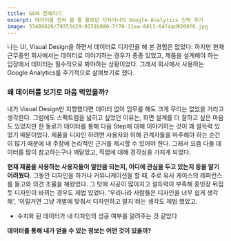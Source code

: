 ```yaml
---
title: GA와 친해지기
excerpt: 데이터를 전혀 볼 줄 몰랐던 디자이너의 Google Analytics 간략 후기
image: 33489620/79353429-0251b880-7f76-11ea-8811-64f4ad9200f6.jpg
---
```


나는 UI, Visual Design을 하면서 데이터로 디자인을 해 본 경험은 없었다.
하지만 현재 근무중인 회사에서는 데이터로 이야기하는 경우가 종종 있었고, 제품을 설계해야 하는 입장에서 데이터는 필수적으로 봐야하는 상황이었다.
그래서 회사에서 사용하는 Google Analytics를 주기적으로 살펴보기로 했다.

<h3>왜 데이터를 보기로 마음 먹었을까?</h3>
내가 Visual Design만 지향했다면 데이터 없이 업무를 해도 크게 무리는 없었을 거라고 생각한다.
그럼에도 스펙트럼을 넓히고 싶었던 이유는, 화면 설계를 더 잘하고 싶은 마음도 있었지만 한 동료가 데이터를 통해 다음 Step에 대해 이야기하는 것이 꽤 설득력 있었기 때문이었다.
제품을 디자인 하려면 사용자와 이해 관계자들을 마주해야 하는 순간이 많기 때문에 내 주장에 논리적인 근거를 제시할 수 있어야 한다.
그래서 요즘 다들 데이터를 많이 참고하는구나 깨달았고, 직업에 대해 경각심을 가지게 되었다.

<b>현재 제품을 사용하는 사용자들이 얼만큼 되는지, 어디에 관심을 두고 있는지 등을 알기 어려웠다.</b>
그동안 디자인을 하거나 커뮤니케이션을 할 때, 주로 유사 케이스의 레퍼런스를 들고와 의견 조율을 해왔었다.
그 탓에 사공이 많아지고 설득력이 부족해 종잇장 뒤집듯 디자인이 바뀌는 경우도 제법 있었다.
'우리나라 사람들은 디자인을 너무 쉽게 생각해', '이럴거면 그냥 개발에 맞춰서 디자인하고 말지'라는 생각도 제법 했었고.

- 수치화 된 데이터가 내 디자인의 성공 여부를 알려주는 것 같았다

<b>데이터를 통해 내가 얻을 수 있는 정보는 어떤 것이 있을까?</b>


